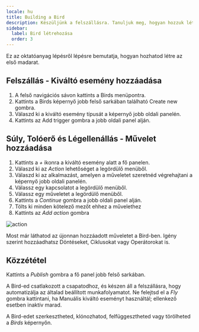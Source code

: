 ```yaml
---
locale: hu
title: Building a Bird
description: Készüljünk a felszállásra. Tanuljuk meg, hogyan hozzuk létre az első madarunkat.
sidebar:
  label: Bird létrehozása
  order: 3
---
```


Ez az oktatóanyag lépésről lépésre bemutatja, hogyan hozhatod létre az első madarat.

## Felszállás - Kiváltó esemény hozzáadása

1. A felső navigációs sávon kattints a Birds menüpontra.
2. Kattints a Birds képernyő jobb felső sarkában található Create new gombra.
3. Válaszd ki a kiváltó esemény típusát a képernyő jobb oldali panelén.
4. Kattints az Add trigger gombra a jobb oldali panel alján.

## Súly, Tolóerő és Légellenállás - Művelet hozzáadása

1. Kattints a _+_ ikonra a kiváltó esemény alatt a fő panelen.
2. Válaszd ki az _Action_ lehetőséget a legördülő menüből.
3. Válaszd ki az alkalmazást, amelyen a műveletet szeretnéd végrehajtani a képernyő jobb oldali panelén.
4. Válassz egy kapcsolatot a legördülő menüből.
5. Válassz egy műveletet a legördülő menüből.
6. Kattints a _Continue_ gombra a jobb oldali panel alján.
7. Tölts ki minden kötelező mezőt ehhez a művelethez
8. Kattints az _Add action_ gombra

![action](https://d33v4339jhl8k0.cloudfront.net/docs/assets/64089f6dc6ff3e6ff7fa7c9b/images/641822b79a0fe82b2d574915/file-GmI54OflQj.gif)

Most már láthatod az újonnan hozzáadott műveletet a Bird-ben. Igény szerint hozzáadhatsz Döntéseket, Ciklusokat vagy Operátorokat is.

## Közzététel

Kattints a _Publish_ gombra a fő panel jobb felső sarkában.

A Bird-ed csatlakozott a csapatodhoz, és készen áll a felszállásra, hogy automatizálja az általad beállított munkafolyamatot. Ne felejtsd el a _Fly_ gombra kattintani, ha Manuális kiváltó eseményt használtál; ellenkező esetben inaktív marad.

A Bird-edet szerkesztheted, klónozhatod, felfüggesztheted vagy törölheted a _Birds_ képernyőn.